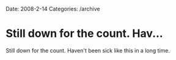 Date: 2008-2-14
Categories: /archive

# Still down for the count.  Hav...

Still down for the count.  Haven't been sick like this in a long time.
